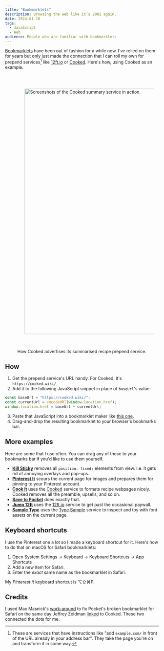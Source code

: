 ```yaml
---
title: "Bookmarklets"
description: Browsing the web like it’s 2001 again.
date: 2024-01-16
tags:
  - JavaScript
  - Web
audience: People who are familiar with bookmarklets
---
```


[Bookmarklets](https://bookmarklets.org/what-is-a-bookmarklet/) have been out of fashion for a while now. I've relied on them for years but only just made the connection that I can roll my own for prepend services[^prepend-services] like [12ft.io](https://12ft.io) or [Cooked](https://cooked.wiki). Here's how, using Cooked as an example.

<figure>
  <img src="{% extSrc 'notes/cooked-demo.jpg' %}"
  srcset="{% extSrcset 'notes/cooked-demo.jpg' %}"
  alt="Screenshots of the Cooked summary service in action."
  width="859"
  height="804"
  loading="lazy"
  style="padding: 3rem 3rem 3rem 1.5rem;">
  <figcaption>How Cooked advertises its summarised recipe prepend service.</figcaption>
</figure>

## How

1. Get the prepend service's URL handy. For Cooked, it's `https://cooked.wiki/`
2. Add it to the following JavaScript snippet in place of `baseUrl`'s value:

```js
const baseUrl = "https://cooked.wiki/";
const currentUrl = encodeURI(window.location.href);
window.location.href = baseUrl + currentUrl;
```

3. Paste that JavaScript into a bookmarklet maker like [this one](https://mrcoles.com/bookmarklet/).
4. Drag-and-drop the resulting bookmarklet to your browser's bookmarks bar.

## More examples

Here are some that I use often. You can drag any of these to your bookmarks bar if you'd like to use them yourself.

- <a href="javascript:(function()%7B(function%20()%20%7Bvar%20i%2C%20elements%20%3D%20document.querySelectorAll('body%20*')%3Bfor%20(i%20%3D%200%3B%20i%20%3C%20elements.length%3B%20i%2B%2B)%20%7Bif%20(getComputedStyle(elements%5Bi%5D).position%20%3D%3D%3D%20'fixed')%20%7Belements%5Bi%5D.parentNode.removeChild(elements%5Bi%5D)%3B%7D%7D%7D)()%7D)()">**Kill Sticky**</a> removes all `position: fixed;` elements from view. I.e. it gets rid of annoying overlays and pop-ups.
- <a href="javascript:void%20function()%7Bwindow.location.href=%22https://getpocket.com/edit%3Furl=%22+encodeURI(window.location.href)%7D();">**Pinterest It**</a> scours the current page for images and prepares them for pinning to your Pinterest account.
- <a href="javascript:void%20function()%7Bwindow.location.href=%22https://cooked.wiki/%22+encodeURI(window.location.href)%7D();">**Cook It**</a> uses the [Cooked](https://cooked.wiki) service to formats recipe webpages nicely. Cooked removes all the preamble, upsells, and so on.
- <a href="javascript:void%20function()%7Bwindow.location.href=%22https://getpocket.com/edit%3Furl=%22+encodeURI(window.location.href)%7D();">**Save to Pocket**</a> does exactly that.
- <a href="javascript:void%20function()%7Bwindow.location.href=%22https://12ft.io/%22+encodeURI(window.location.href)%7D();">**Jump 12ft**</a> uses the [12ft.io](https://12ft.io) service to get past the occasional paywall.
- <a href="javascript:void((function(d)%7Bvar%20e=d.createElement('script');e.setAttribute('type','text/javascript');e.setAttribute('charset','UTF-8');e.setAttribute('src','//www.typesample.com/assets/typesample.js?r='+Math.random()*99999999);d.body.appendChild(e)%7D)(document));">**Sample Type**</a> uses the [Type Sample](https://www.typewolf.com/type-sample) service to inspect and toy with font assets on the current page.

## Keyboard shortcuts

I use the Pinterest one a lot so I made a keyboard shortcut for it. Here's how to do that on macOS for Safari bookmarklets:

1. Open System Settings -> Keyboard -> Keyboard Shortcuts -> App Shortcuts
2. Add a new item for Safari.
3. Enter the _exact_ same name as the bookmarklet in Safari.

My _Pinterest it_ keyboard shortcut is ⌥⇧⌘P.

## Credits

I used Max Masnick's [work-around](https://tech-notes.maxmasnick.com/work-around-for-broken-pocket-bookmarklet) to fix Pocket's broken bookmarklet for Safari on the same day Jeffrey Zeldman [linked](https://www.threads.net/@zeldman/post/C2Hrs6Bg2Nm) to Cooked. These two connected the dots for me.

[^prepend-services]: These are services that have instructions like "add `example.com/` in front of the URL already in your address bar". They take the page you're on and transform it in some way.
